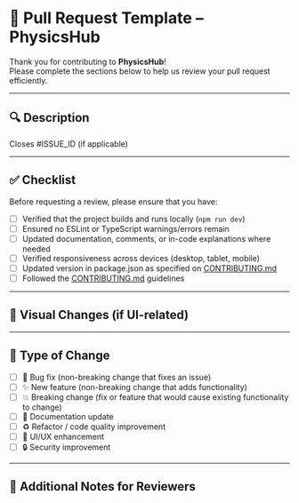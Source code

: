 # 📘 Pull Request Template – PhysicsHub

Thank you for contributing to **PhysicsHub**!  
Please complete the sections below to help us review your pull request efficiently.

---

## 🔍 Description
<!-- Provide a clear and concise description of the changes introduced by this PR. 
     Explain the motivation and context (e.g., bug fix, new simulation, UI/UX improvement). -->

Closes #ISSUE_ID (if applicable)

---

## ✅ Checklist
Before requesting a review, please ensure that you have:

- [ ] Verified that the project builds and runs locally (`npm run dev`)
- [ ] Ensured no ESLint or TypeScript warnings/errors remain
- [ ] Updated documentation, comments, or in-code explanations where needed
- [ ] Verified responsiveness across devices (desktop, tablet, mobile)
- [ ] Updated version in package.json as specified on [CONTRIBUTING.md](CONTRIBUTING.md)
- [ ] Followed the [CONTRIBUTING.md](CONTRIBUTING.md) guidelines

---

## 🎨 Visual Changes (if UI-related)
<!-- Attach screenshots, GIFs, or screen recordings to illustrate UI/UX changes. -->

---

## 📂 Type of Change
- [ ] 🐛 Bug fix (non-breaking change that fixes an issue)
- [ ] ✨ New feature (non-breaking change that adds functionality)
- [ ] 💥 Breaking change (fix or feature that would cause existing functionality to change)
- [ ] 📝 Documentation update
- [ ] ♻️ Refactor / code quality improvement
- [ ] 🎨 UI/UX enhancement
- [ ] 🔒 Security improvement

---

## 🧩 Additional Notes for Reviewers
<!-- Highlight specific areas that need attention, potential edge cases, or architectural decisions. -->
